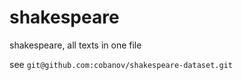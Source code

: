 
# shakespeare

shakespeare, all texts in one file

see `git@github.com:cobanov/shakespeare-dataset.git`
